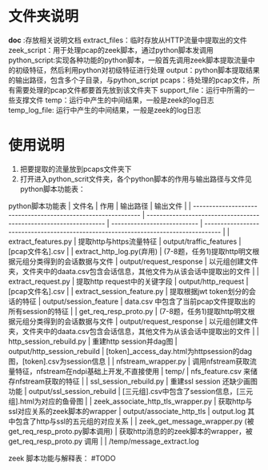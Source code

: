 # 文件夹说明
**doc** :存放相关说明文档
extract_files：临时存放从HTTP流量中提取出的文件
zeek_script：用于处理pcap的zeek脚本，通过python脚本发调用
python_script:实现各种功能的python脚本，一般首先调用zeek脚本提取流量中的初级特征，然后利用python对初级特征进行处理
output：python脚本提取结果的输出路径，包含多个子目录，与python_script
pcaps：待处理的pcap文件，所有需要处理的pcap文件都要首先放到该文件夹下
support_file：运行中所需的一些支撑文件
temp：运行中产生的中间结果，一般是zeek的log日志
temp_log_file: 运行中产生的中间结果，一般是zeek的log日志
# 使用说明
1. 把要提取的流量放到pcaps文件夹下
2. 打开进入python_scrit文件夹，各个python脚本的作用与输出路径与文件见python脚本功能表：

python脚本功能表
| 文件名                                                        | 作用                                                              | 输出路径                        | 输出文件                                                                            |
| ------------------------------------------------------------- | ----------------------------------------------------------------- | --------------------------- | ----------------------------------------------------------------------------------- |
| extract_features.py                                           | 提取http与https流量特征                                           | output/traffic_features     | \[pcap文件名\].csv                                                                  |
| extract_http_log.py(弃用)                                     | (7-8题，任务1)提取http明文根据元组分类得到的会话数据与文件        | output/request_response     | 以元组创建文件夹，文件夹中的daata.csv包含会话信息，其他文件为从该会话中提取出的文件 |
| extract_request.py                                            | 提取http request中的关键字段                                      | output/http_request         | \[pcap文件名\].csv                                                                  |
| extract_session_feature.py                                    | 提取根据jwt token划分的会话的特征                                 | output/session_feature      | data.csv 中包含了当前pcap文件提取出的所有session的特征                              |
| get_req_resp_proto.py                                         | (7-8题，任务1)提取http明文根据元组分类得到的会话数据与文件        | output/request_response     | 以元组创建文件夹，文件夹中的daata.csv包含会话信息，其他文件为从该会话中提取出的文件 |
| http_session_rebuild.py                                       | 重建http session并dag图                                           | output/http_session_rebuild | \[token\]\_access\_day.html为httpsession的dag图，\[token\].csv为session信息         |
| nfstream_wrapper.py                                           | 调用nfstream获取流量特征，nfstream在ndpi基础上开发,不直接使用     | temp/                       | nfs_feature.csv 来储存nfstream获取的特征                                            |
| ssl_session_rebuild.py                                        | 重建ssl session 还缺少画图功能                                    | output/ssl_session_rebuild  | \[三元组\].csv中包含了session信息，\[三元组\].html为对应的鱼骨图                    |
| zeek_associate_http_tls_wrapper.py                            | 获取http与ssl对应关系的zeek脚本的wrapper                          | output/associate_http_tls   | output.log 其中包含了http与ssl的五元组的对应关系                                    |
| zeek_get_message_wrapper.py (被get_req_resp_proto.py脚本调用) | 获取http消息的的zeek脚本的wrapper，被 get_req_resp_proto.py  调用 |         | /temp/message_extract.log                                          


zeek 脚本功能与解释表：
#TODO